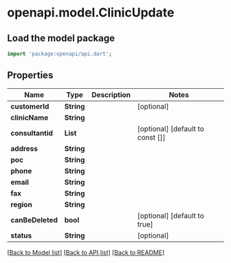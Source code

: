 # openapi.model.ClinicUpdate

## Load the model package
```dart
import 'package:openapi/api.dart';
```

## Properties
Name | Type | Description | Notes
------------ | ------------- | ------------- | -------------
**customerId** | **String** |  | [optional] 
**clinicName** | **String** |  | 
**consultantid** | **List<String>** |  | [optional] [default to const []]
**address** | **String** |  | 
**poc** | **String** |  | 
**phone** | **String** |  | 
**email** | **String** |  | 
**fax** | **String** |  | 
**region** | **String** |  | 
**canBeDeleted** | **bool** |  | [optional] [default to true]
**status** | **String** |  | [optional] 

[[Back to Model list]](../README.md#documentation-for-models) [[Back to API list]](../README.md#documentation-for-api-endpoints) [[Back to README]](../README.md)


